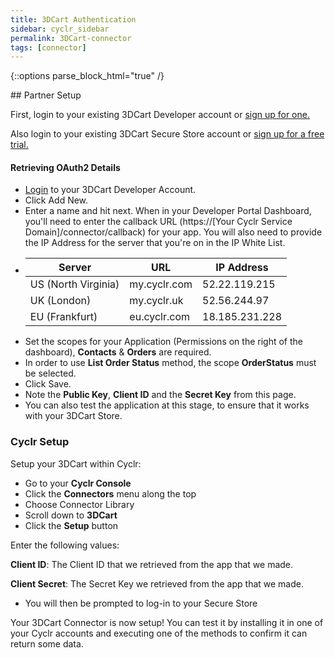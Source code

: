 ```yaml
---
title: 3DCart Authentication
sidebar: cyclr_sidebar
permalink: 3DCart-connector
tags: [connector]
---
```

{::options parse_block_html="true" /}
<section class="card">
## Partner Setup

First, login to your existing 3DCart Developer account or [sign up for one.](https://devportal.3dcart.com/login.asp)

Also login to your existing 3DCart Secure Store account or [sign up for a free trial.](https://www.shift4shop.com/login-page.html)

#### Retrieving OAuth2 Details

*   [Login](https://devportal.3dcart.com/login.asp) to your 3DCart Developer Account.
*   Click Add New.
*   Enter a name and hit next. When in your Developer Portal Dashboard, you'll need to enter the callback URL (https://[Your Cyclr Service Domain]/connector/callback) for your app. You will also need to provide the IP Address for the server that you're on in the IP White List.
*   | Server | URL | IP Address |
    | --- | --- | --- 
    | US (North Virginia) | my.cyclr.com | 52.22.119.215 |
    | UK (London) | my.cyclr.uk | 52.56.244.97 |
    | EU (Frankfurt) | eu.cyclr.com | 18.185.231.228 |
*   Set the scopes for your Application (Permissions on the right of the dashboard), **Contacts** & **Orders** are required.
*   In order to use **List Order Status** method, the scope **OrderStatus** must be selected.
*   Click Save.
*   Note the **Public Key**, **Client ID** and the **Secret Key** from this page.
*   You can also test the application at this stage, to ensure that it works with your 3DCart Store.

### Cyclr Setup

Setup your 3DCart within Cyclr:

*   Go to your **Cyclr Console**
*   Click the **Connectors** menu along the top
*   Choose Connector Library
*   Scroll down to **3DCart**
*   Click the **Setup** button

Enter the following values:

**Client ID**:  The Client ID that we retrieved from the app that we made.

**Client Secret**:  The Secret Key we retrieved from the app that we made.

*   You will then be prompted to log-in to your Secure Store

Your 3DCart Connector is now setup! You can test it by installing it in one of your Cyclr accounts and executing one of the methods to confirm it can return some data.

</section>
